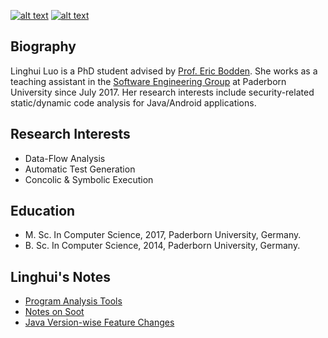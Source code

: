 <!-- Please don't remove this: Grab your social icons from https://github.com/carlsednaoui/gitsocial -->

<!-- display the social media buttons in your README -->

[![alt text][1.1]][1]
[![alt text][6.1]][6]


<!-- links to social media icons -->
<!-- no need to change these -->

<!-- icons with padding -->

[1.1]: http://i.imgur.com/tXSoThF.png (twitter icon with padding)
[6.1]: http://i.imgur.com/0o48UoR.png (github icon with padding)

<!-- links to your social media accounts -->
<!-- update these accordingly -->

[1]: https://twitter.com/LinghuiLuo
[6]: https://github.com/linghuiluo

<!-- Please don't remove this: Grab your social icons from https://github.com/carlsednaoui/gitsocial -->



## Biography 
Linghui Luo is a PhD student advised by [Prof. Eric Bodden](https://www.bodden.de/). She works as a teaching assistant in the [Software Engineering Group](https://www.hni.uni-paderborn.de/en/software-engineering/) at Paderborn University since July 2017. Her research interests include security-related static/dynamic code analysis for Java/Android applications. 

## Research Interests
- Data-Flow Analysis
- Automatic Test Generation 
- Concolic & Symbolic Execution

## Education 
- M. Sc. In Computer Science, 2017, Paderborn University, Germany.
- B. Sc. In Computer Science, 2014, Paderborn University, Germany.

## Linghui's Notes 

- [Program Analysis Tools](https://gist.github.com/linghuiluo/9a079d75a776e749ba7a9efc3c45e096)
- [Notes on Soot](Soot_notes.md)
- [Java Version-wise Feature Changes](https://gist.github.com/linghuiluo/b3d011b439f78a530320065ba160d349)

